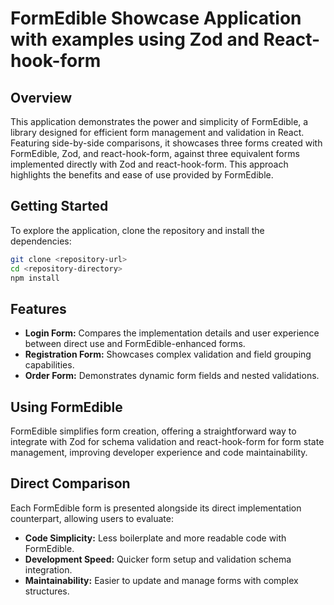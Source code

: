 

# FormEdible Showcase Application with examples using Zod and React-hook-form

## Overview

This application demonstrates the power and simplicity of FormEdible, a library designed for efficient form management and validation in React. Featuring side-by-side comparisons, it showcases three forms created with FormEdible, Zod, and react-hook-form, against three equivalent forms implemented directly with Zod and react-hook-form. This approach highlights the benefits and ease of use provided by FormEdible.

## Getting Started

To explore the application, clone the repository and install the dependencies:

```bash
git clone <repository-url>
cd <repository-directory>
npm install
```

## Features

- **Login Form:** Compares the implementation details and user experience between direct use and FormEdible-enhanced forms.
- **Registration Form:** Showcases complex validation and field grouping capabilities.
- **Order Form:** Demonstrates dynamic form fields and nested validations.

## Using FormEdible

FormEdible simplifies form creation, offering a straightforward way to integrate with Zod for schema validation and react-hook-form for form state management, improving developer experience and code maintainability.

## Direct Comparison

Each FormEdible form is presented alongside its direct implementation counterpart, allowing users to evaluate:

- **Code Simplicity:** Less boilerplate and more readable code with FormEdible.
- **Development Speed:** Quicker form setup and validation schema integration.
- **Maintainability:** Easier to update and manage forms with complex structures.

